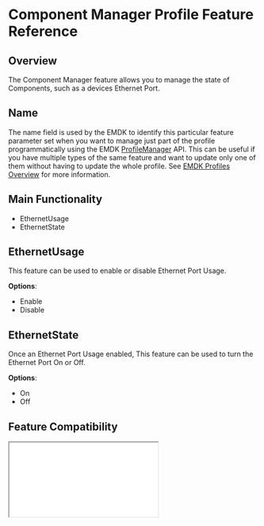# Component Manager Profile Feature Reference

## Overview

The Component Manager feature allows you to manage the state of Components, such as a devices Ethernet Port.

## Name
The name field is used by the EMDK to identify this particular feature parameter set when you want to manage just part of the profile programmatically using the EMDK [ProfileManager](../api/ProfileManager) API. This can be useful if you have multiple types of the same feature and want to update only one of them without having to update the whole profile. See [EMDK Profiles Overview](../guide/profiles/usingwizard) for more information.

## Main Functionality

* EthernetUsage
* EthernetState

## EthernetUsage
This feature can be used to enable or disable Ethernet Port Usage.

**Options**:

* Enable
* Disable

## EthernetState
Once an Ethernet Port Usage enabled, This feature can be used to turn the Ethernet Port On or Off.

**Options**:

* On
* Off


## Feature Compatibility
<iframe src="compare.html#mx=4.3&csp=ComponentMgr&os=All&embed=true"></iframe>
